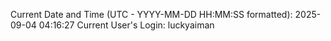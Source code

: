 Current Date and Time (UTC - YYYY-MM-DD HH:MM:SS formatted): 2025-09-04 04:16:27
Current User's Login: luckyaiman
